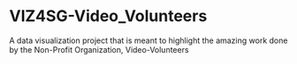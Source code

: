# VIZ4SG-Video_Volunteers
A data visualization project that is meant to highlight the amazing work done by the  Non-Profit Organization, Video-Volunteers
